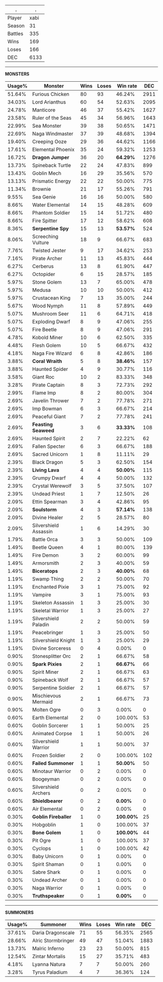 .|.
|-|-
Player|xabi
Season|31
Battles|335
Wins|169
Loses|166
DEC|6133

---
**MONSTERS**

Usage%|Monster|Wins|Loses|Win rate|DEC|
-|-|-|-|-|-|
51.64%|Furious Chicken|80|93|46.24%|2911|
34.03%|Lord Arianthus|60|54|52.63%|2095|
24.78%|Manticore|46|37|55.42%|1627|
23.58%|Ruler of the Seas|45|34|56.96%|1643|
22.99%|Sea Monster|39|38|50.65%|1471|
22.69%|Naga Windmaster|37|39|48.68%|1394|
19.40%|Creeping Ooze|29|36|44.62%|1166|
17.61%|Elemental Phoenix|35|24|59.32%|1253|
16.72%|**Dragon Jumper**|36|20|**64.29%**|1276|
13.73%|Spineback Turtle|22|24|47.83%|899|
13.43%|Goblin Mech|16|29|35.56%|570|
13.13%|Prismatic Energy|22|22|50.00%|775|
11.34%|Brownie|21|17|55.26%|791|
9.55%|Sea Genie|16|16|50.00%|580|
8.66%|Water Elemental|14|15|48.28%|609|
8.66%|Phantom Soldier|15|14|51.72%|480|
8.66%|Fire Spitter|17|12|58.62%|608|
8.36%|**Serpentine Spy**|15|13|**53.57%**|524|
8.06%|Screeching Vulture|18|9|66.67%|683|
7.76%|Twisted Jester|9|17|34.62%|253|
7.16%|Pirate Archer|11|13|45.83%|444|
6.27%|Cerberus|13|8|61.90%|447|
6.27%|Octopider|6|15|28.57%|185|
5.97%|Stone Golem|13|7|65.00%|478|
5.97%|Medusa|10|10|50.00%|412|
5.97%|Crustacean King|7|13|35.00%|244|
5.67%|Wood Nymph|11|8|57.89%|449|
5.07%|Mushroom Seer|11|6|64.71%|418|
5.07%|Exploding Dwarf|8|9|47.06%|255|
5.07%|Fire Beetle|8|9|47.06%|291|
4.78%|Kobold Miner|10|6|62.50%|335|
4.48%|Flesh Golem|10|5|66.67%|432|
4.18%|Naga Fire Wizard|6|8|42.86%|186|
3.88%|**Coral Wraith**|5|8|**38.46%**|157|
3.88%|Haunted Spider|4|9|30.77%|116|
3.58%|Giant Roc|10|2|83.33%|348|
3.28%|Pirate Captain|8|3|72.73%|292|
2.99%|Flame Imp|8|2|80.00%|304|
2.69%|Javelin Thrower|7|2|77.78%|271|
2.69%|Imp Bowman|6|3|66.67%|214|
2.69%|Peaceful Giant|7|2|77.78%|241|
2.69%|**Feasting Seaweed**|3|6|**33.33%**|108|
2.69%|Haunted Spirit|2|7|22.22%|62|
2.69%|Fallen Specter|6|3|66.67%|188|
2.69%|Sacred Unicorn|1|8|11.11%|29|
2.39%|Black Dragon|5|3|62.50%|154|
2.39%|**Living Lava**|4|4|**50.00%**|115|
2.39%|Grumpy Dwarf|4|4|50.00%|132|
2.39%|Crystal Werewolf|3|5|37.50%|107|
2.39%|Undead Priest|1|7|12.50%|26|
2.09%|Ettin Spearman|3|4|42.86%|95|
2.09%|**Soulstorm**|4|3|**57.14%**|138|
2.09%|Divine Healer|2|5|28.57%|80|
2.09%|Silvershield Assassin|1|6|14.29%|30|
1.79%|Battle Orca|3|3|50.00%|109|
1.49%|Beetle Queen|4|1|80.00%|139|
1.49%|Fire Demon|3|2|60.00%|99|
1.49%|Armorsmith|2|3|40.00%|59|
1.49%|**Biceratops**|2|3|**40.00%**|68|
1.19%|Swamp Thing|2|2|50.00%|70|
1.19%|Enchanted Pixie|3|1|75.00%|92|
1.19%|Vampire|3|1|75.00%|93|
1.19%|Skeleton Assassin|1|3|25.00%|30|
1.19%|Skeletal Warrior|1|3|25.00%|27|
1.19%|Silvershield Paladin|2|2|50.00%|59|
1.19%|Peacebringer|1|3|25.00%|50|
1.19%|Silvershield Knight|1|3|25.00%|29|
1.19%|Divine Sorceress|0|4|0.00%|0|
0.90%|Stonesplitter Orc|2|1|66.67%|58|
0.90%|**Spark Pixies**|2|1|**66.67%**|66|
0.90%|Spirit Miner|2|1|66.67%|63|
0.90%|Spineback Wolf|2|1|66.67%|57|
0.90%|Serpentine Soldier|2|1|66.67%|57|
0.90%|Mischievous Mermaid|2|1|66.67%|73|
0.90%|Molten Ogre|0|3|0.00%|0|
0.60%|Earth Elemental|2|0|100.00%|53|
0.60%|Goblin Sorcerer|1|1|50.00%|25|
0.60%|Animated Corpse|1|1|50.00%|26|
0.60%|Silvershield Warrior|1|1|50.00%|37|
0.60%|Frozen Soldier|2|0|100.00%|102|
0.60%|**Failed Summoner**|1|1|**50.00%**|50|
0.60%|Minotaur Warrior|0|2|0.00%|0|
0.60%|Boogeyman|0|2|0.00%|0|
0.60%|Silvershield Archers|0|2|0.00%|0|
0.60%|**Shieldbearer**|0|2|**0.00%**|0|
0.60%|Air Elemental|0|2|0.00%|0|
0.30%|**Goblin Fireballer**|1|0|**100.00%**|25|
0.30%|Hobgoblin|1|0|100.00%|37|
0.30%|**Bone Golem**|1|0|**100.00%**|44|
0.30%|Pit Ogre|1|0|100.00%|37|
0.30%|Cyclops|1|0|100.00%|42|
0.30%|Baby Unicorn|0|1|0.00%|0|
0.30%|Spirit Shaman|0|1|0.00%|0|
0.30%|Sabre Shark|0|1|0.00%|0|
0.30%|Undead Archer|0|1|0.00%|0|
0.30%|Naga Warrior|0|1|0.00%|0|
0.30%|**Truthspeaker**|0|1|**0.00%**|0|

---
**SUMMONERS**

Usage%|Summoner|Wins|Loses|Win rate|DEC|
-|-|-|-|-|-|
37.61%|Daria Dragonscale|71|55|56.35%|2565|
28.66%|Alric Stormbringer|49|47|51.04%|1883|
13.73%|Malric Inferno|23|23|50.00%|815|
12.54%|Zintar Mortalis|15|27|35.71%|483|
4.18%|Lyanna Natura|7|7|50.00%|260|
3.28%|Tyrus Paladium|4|7|36.36%|124|
